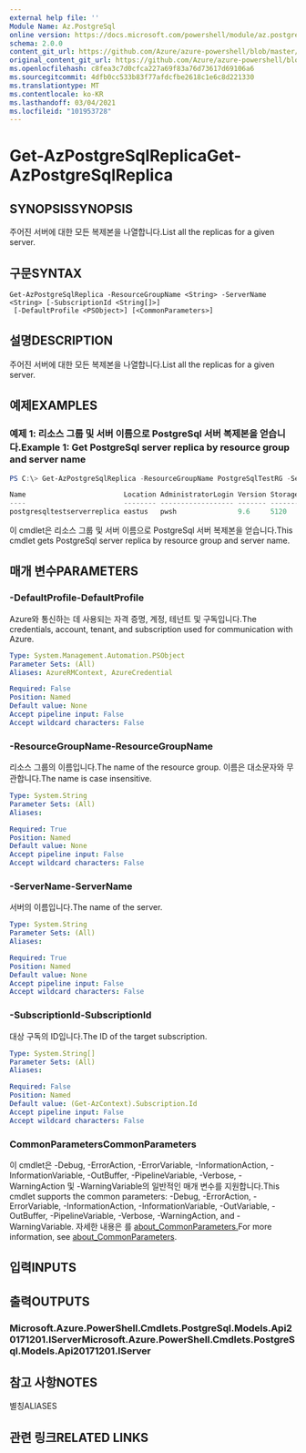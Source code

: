 ```yaml
---
external help file: ''
Module Name: Az.PostgreSql
online version: https://docs.microsoft.com/powershell/module/az.postgresql/get-azpostgresqlreplica
schema: 2.0.0
content_git_url: https://github.com/Azure/azure-powershell/blob/master/src/PostgreSql/help/Get-AzPostgreSqlReplica.md
original_content_git_url: https://github.com/Azure/azure-powershell/blob/master/src/PostgreSql/help/Get-AzPostgreSqlReplica.md
ms.openlocfilehash: c8fea3c7d0cfca227a69f83a76d73617d69106a6
ms.sourcegitcommit: 4dfb0cc533b83f77afdcfbe2618c1e6c8d221330
ms.translationtype: MT
ms.contentlocale: ko-KR
ms.lasthandoff: 03/04/2021
ms.locfileid: "101953728"
---
```

# <span data-ttu-id="4be1a-101">Get-AzPostgreSqlReplica</span><span class="sxs-lookup"><span data-stu-id="4be1a-101">Get-AzPostgreSqlReplica</span></span>

## <span data-ttu-id="4be1a-102">SYNOPSIS</span><span class="sxs-lookup"><span data-stu-id="4be1a-102">SYNOPSIS</span></span>
<span data-ttu-id="4be1a-103">주어진 서버에 대한 모든 복제본을 나열합니다.</span><span class="sxs-lookup"><span data-stu-id="4be1a-103">List all the replicas for a given server.</span></span>

## <span data-ttu-id="4be1a-104">구문</span><span class="sxs-lookup"><span data-stu-id="4be1a-104">SYNTAX</span></span>

```
Get-AzPostgreSqlReplica -ResourceGroupName <String> -ServerName <String> [-SubscriptionId <String[]>]
 [-DefaultProfile <PSObject>] [<CommonParameters>]
```

## <span data-ttu-id="4be1a-105">설명</span><span class="sxs-lookup"><span data-stu-id="4be1a-105">DESCRIPTION</span></span>
<span data-ttu-id="4be1a-106">주어진 서버에 대한 모든 복제본을 나열합니다.</span><span class="sxs-lookup"><span data-stu-id="4be1a-106">List all the replicas for a given server.</span></span>

## <span data-ttu-id="4be1a-107">예제</span><span class="sxs-lookup"><span data-stu-id="4be1a-107">EXAMPLES</span></span>

### <span data-ttu-id="4be1a-108">예제 1: 리소스 그룹 및 서버 이름으로 PostgreSql 서버 복제본을 얻습니다.</span><span class="sxs-lookup"><span data-stu-id="4be1a-108">Example 1: Get PostgreSql server replica by resource group and server name</span></span>
```powershell
PS C:\> Get-AzPostgreSqlReplica -ResourceGroupName PostgreSqlTestRG -ServerName PostgreSqlTestServer

Name                        Location AdministratorLogin Version StorageProfileStorageMb SkuName   SkuTier        SslEnforcement
----                        -------- ------------------ ------- ----------------------- -------   -------        --------------
postgresqltestserverreplica eastus   pwsh               9.6     5120                    GP_Gen5_4 GeneralPurpose Enabled
```

<span data-ttu-id="4be1a-109">이 cmdlet은 리소스 그룹 및 서버 이름으로 PostgreSql 서버 복제본을 얻습니다.</span><span class="sxs-lookup"><span data-stu-id="4be1a-109">This cmdlet gets PostgreSql server replica by resource group and server name.</span></span>

## <span data-ttu-id="4be1a-110">매개 변수</span><span class="sxs-lookup"><span data-stu-id="4be1a-110">PARAMETERS</span></span>

### <span data-ttu-id="4be1a-111">-DefaultProfile</span><span class="sxs-lookup"><span data-stu-id="4be1a-111">-DefaultProfile</span></span>
<span data-ttu-id="4be1a-112">Azure와 통신하는 데 사용되는 자격 증명, 계정, 테넌트 및 구독입니다.</span><span class="sxs-lookup"><span data-stu-id="4be1a-112">The credentials, account, tenant, and subscription used for communication with Azure.</span></span>

```yaml
Type: System.Management.Automation.PSObject
Parameter Sets: (All)
Aliases: AzureRMContext, AzureCredential

Required: False
Position: Named
Default value: None
Accept pipeline input: False
Accept wildcard characters: False
```

### <span data-ttu-id="4be1a-113">-ResourceGroupName</span><span class="sxs-lookup"><span data-stu-id="4be1a-113">-ResourceGroupName</span></span>
<span data-ttu-id="4be1a-114">리소스 그룹의 이름입니다.</span><span class="sxs-lookup"><span data-stu-id="4be1a-114">The name of the resource group.</span></span>
<span data-ttu-id="4be1a-115">이름은 대소문자와 무관합니다.</span><span class="sxs-lookup"><span data-stu-id="4be1a-115">The name is case insensitive.</span></span>

```yaml
Type: System.String
Parameter Sets: (All)
Aliases:

Required: True
Position: Named
Default value: None
Accept pipeline input: False
Accept wildcard characters: False
```

### <span data-ttu-id="4be1a-116">-ServerName</span><span class="sxs-lookup"><span data-stu-id="4be1a-116">-ServerName</span></span>
<span data-ttu-id="4be1a-117">서버의 이름입니다.</span><span class="sxs-lookup"><span data-stu-id="4be1a-117">The name of the server.</span></span>

```yaml
Type: System.String
Parameter Sets: (All)
Aliases:

Required: True
Position: Named
Default value: None
Accept pipeline input: False
Accept wildcard characters: False
```

### <span data-ttu-id="4be1a-118">-SubscriptionId</span><span class="sxs-lookup"><span data-stu-id="4be1a-118">-SubscriptionId</span></span>
<span data-ttu-id="4be1a-119">대상 구독의 ID입니다.</span><span class="sxs-lookup"><span data-stu-id="4be1a-119">The ID of the target subscription.</span></span>

```yaml
Type: System.String[]
Parameter Sets: (All)
Aliases:

Required: False
Position: Named
Default value: (Get-AzContext).Subscription.Id
Accept pipeline input: False
Accept wildcard characters: False
```

### <span data-ttu-id="4be1a-120">CommonParameters</span><span class="sxs-lookup"><span data-stu-id="4be1a-120">CommonParameters</span></span>
<span data-ttu-id="4be1a-121">이 cmdlet은 -Debug, -ErrorAction, -ErrorVariable, -InformationAction, -InformationVariable, -OutBuffer, -PipelineVariable, -Verbose, -WarningAction 및 -WarningVariable의 일반적인 매개 변수를 지원합니다.</span><span class="sxs-lookup"><span data-stu-id="4be1a-121">This cmdlet supports the common parameters: -Debug, -ErrorAction, -ErrorVariable, -InformationAction, -InformationVariable, -OutVariable, -OutBuffer, -PipelineVariable, -Verbose, -WarningAction, and -WarningVariable.</span></span> <span data-ttu-id="4be1a-122">자세한 내용은 를 [about_CommonParameters.](http://go.microsoft.com/fwlink/?LinkID=113216)</span><span class="sxs-lookup"><span data-stu-id="4be1a-122">For more information, see [about_CommonParameters](http://go.microsoft.com/fwlink/?LinkID=113216).</span></span>

## <span data-ttu-id="4be1a-123">입력</span><span class="sxs-lookup"><span data-stu-id="4be1a-123">INPUTS</span></span>

## <span data-ttu-id="4be1a-124">출력</span><span class="sxs-lookup"><span data-stu-id="4be1a-124">OUTPUTS</span></span>

### <span data-ttu-id="4be1a-125">Microsoft.Azure.PowerShell.Cmdlets.PostgreSql.Models.Api20171201.IServer</span><span class="sxs-lookup"><span data-stu-id="4be1a-125">Microsoft.Azure.PowerShell.Cmdlets.PostgreSql.Models.Api20171201.IServer</span></span>

## <span data-ttu-id="4be1a-126">참고 사항</span><span class="sxs-lookup"><span data-stu-id="4be1a-126">NOTES</span></span>

<span data-ttu-id="4be1a-127">별칭</span><span class="sxs-lookup"><span data-stu-id="4be1a-127">ALIASES</span></span>

## <span data-ttu-id="4be1a-128">관련 링크</span><span class="sxs-lookup"><span data-stu-id="4be1a-128">RELATED LINKS</span></span>

